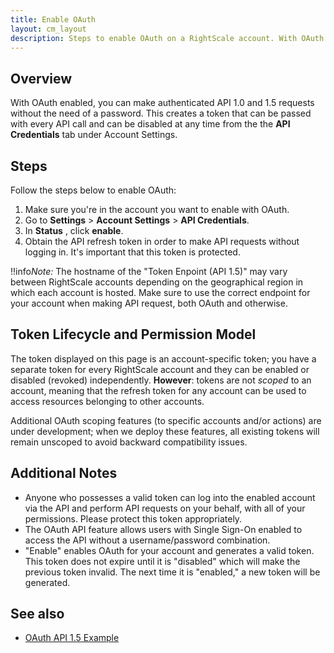 ```yaml
---
title: Enable OAuth
layout: cm_layout
description: Steps to enable OAuth on a RightScale account. With OAuth enabled, you can make authenticated API 1.0 and 1.5 requests without the need of a password.
---
```

## Overview

With OAuth enabled, you can make authenticated API 1.0 and 1.5 requests without the need of a password. This creates a token that can be passed with every API call and can be disabled at any time from the the **API Credentials** tab under Account Settings.

## Steps

Follow the steps below to enable OAuth:

1. Make sure you're in the account you want to enable with OAuth.
2. Go to **Settings** > **Account Settings** > **API Credentials**.
3. In **Status** , click **enable**.
4. Obtain the API refresh token in order to make API requests without logging in. It's important that this token is protected.  

!!info*Note:* The hostname of the "Token Enpoint (API 1.5)" may vary between RightScale accounts depending on the geographical region in which each account is hosted. Make sure to use the correct endpoint for your account when making API request, both OAuth and otherwise.

## Token Lifecycle and Permission Model

The token displayed on this page is an account-specific token; you have a separate token for every RightScale account and they can be enabled or disabled (revoked)
independently. **However**: tokens are not *scoped* to an account, meaning that the refresh token for any account can be used to access resources belonging to
other accounts.

Additional OAuth scoping features (to specific accounts and/or actions) are under development; when we deploy these features, all existing tokens will remain unscoped
to avoid backward compatibility issues.

## Additional Notes

* Anyone who possesses a valid token can log into the enabled account via the API and perform API requests on your behalf, with all of your permissions. Please protect this token appropriately.
* The OAuth API feature allows users with Single Sign-On enabled to access the API without a username/password combination.
* "Enable" enables OAuth for your account and generates a valid token. This token does not expire until it is "disabled" which will make the previous token invalid. The next time it is "enabled," a new token will be generated.

## See also

* [OAuth API 1.5 Example](/api/api_1.5_examples/oauth.html)
